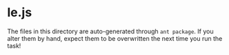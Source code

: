 le.js
=====

The files in this directory are auto-generated through `ant package`. If you alter them by hand, expect them to be overwritten the next time you run the task!